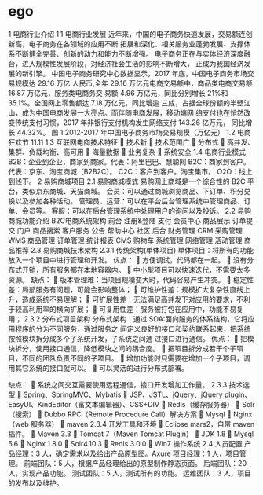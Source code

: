 # ego
1 电商行业介绍
1.1 电商行业发展
 近年来，中国的电子商务快速发展，交易额连创新高，电子商务在各领域的应用不断
拓展和深化、相关服务业蓬勃发展、支撑体系不断健全完善、创新的动力和能力不断增强。
电子商务正在与实体经济深度融合，进入规模性发展阶段，对经济社会生活的影响不断增大，
正成为我国经济发展的新引擎。
中国电子商务研究中心数据显示，2017 年底，中国电子商务市场交易规模达 29.16 万亿
人民币,全年 29.16 万亿元电商交易额中，商品类电商交易额 16.87 万亿元，服务类电商务交
易额 4.96 万亿元，同比分别增长 21%和 35.1%。全国网上零售额达 7.18 万亿元，同比增逾
三成，占据全球份额的半壁江山，成为中国电商发展一大亮点。而伴随电商发展，移动端网
络支付也在悄然改变传统支付习惯，2017 年非银行支付机构发生网络支付 143.26 亿万元，
同比增长 44.32%。
图 1.2012-2017 年中国电子商务市场交易规模（万亿元）
1.2 电商狂欢节 11.11
1.3 互联网电商技术特征
 技术新
 技术范围广
 分布式
 高并发、集群、负载均衡、高可用
 海量数据
 业务复杂
 系统安全
1.4 电商行业模式
B2B：企业到企业，商家到商家。代表：阿里巴巴、慧聪网
B2C：商家到客户。代表：京东、淘宝商城（B2B2C）。
C2C：客户到客户。淘宝集市。
O2O：线上到线下。
2 易购商城项目
2.1 易购商城模式
易购网上商城是一个综合性的 B2C 平台，类似京东商城、天猫商城。
会员：可以通过商城浏览商品、下订单、积分兑换以及参加各种活动。
管理员、运营：可以在平台后台管理系统中管理商品、订单、会员等。
客服：可以在后台管理系统中处理用户的询问以及投诉。
2.2 易购商城功能介绍
B2C电商系统架构
前台
注册&登陆 支付 会员中心
商品展示
订单提交
门户 商品搜索
客户服务 公告 帮助中心 社区
后台
财务管理
CRM 采购管理 WMS
商品管理 订单管理
统计报表
CMS
购物车
系统管理 网络管理
活动管理 商品推荐
2.3 易购商城技术架构
2.3.1 传统架构(单体项目)
单体项目：将所有的功能放入一个项目中进行管理和开发。
优点：
 方便调试，代码都在一起。
 没有分布式开销，所有服务都在本地容器内。
 中小型项目可以快速迭代，不需要太多资源。
缺点：
 版本管理难：当项目规模变大时，代码容易产生冲突。
 稳定性差：局部服务有问题，可能会影响整体；
 可维护性差：规模扩大复杂性直线上升，造成系统不易理解；
 可扩展性差：无法满足高并发下对应用的要求，不利于较高利用率的横向扩展；
 可复用性差：服务被打包在应用中，功能不易复用；
2.3.2 分布式项目架构
分布式架构：通过 SOA:面向服务的体系结构，它将应用程序的分为不同服务，通过服务之
间定义良好的接口和契约联系起来，把系统按照模块拆分成多个子系统开发，子系统之间通
过接口进行通信。
优点：
 把模块拆分，使用接口通信，降低模块之间的耦合度。
 把项目拆分成若干个子项目，不同的团队负责不同的子项目。
 增加功能时只需要在增加一个子项目，调用其它系统的接口就可以。
 可以灵活的进行分布式部署。
 
缺点：
 系统之间交互需要使用远程通信，接口开发增加工作量。
2.3.3 技术选型
 Spring、SpringMVC、Mybatis
 JSP、JSTL、jQuery、jQuery plugin、EasyUI、KindEditor（富文本编辑器）、CSS+DIV
 Redis（缓存服务器）
 Solr（搜索）
 Dubbo RPC（Remote Procedure Call）解决方案
 Mysql
 Nginx（web 服务器）
 maven
2.3.4 开发工具和环境
 Eclipse mars2，自带 maven 插件。
 Maven 3.3
 Tomcat 7（Maven Tomcat Plugin）
 JDK 1.8
 Mysql 5.6
 Nginx 1.8.0
 Solr4.10.3
 Redis 3.0.0
 Win7 操作系统
2.4 人员配置
产品经理：3 人，确定需求以及给出产品原型图。Axure
项目经理：1 人，项目管理。
前端团队：5 人，根据产品经理给出的原型制作静态页面。
后端团队：20 人，实现产品功能。
测试团队：5 人，测试所有的功能。
运维团队：3 人，项目的发布以及维护。
